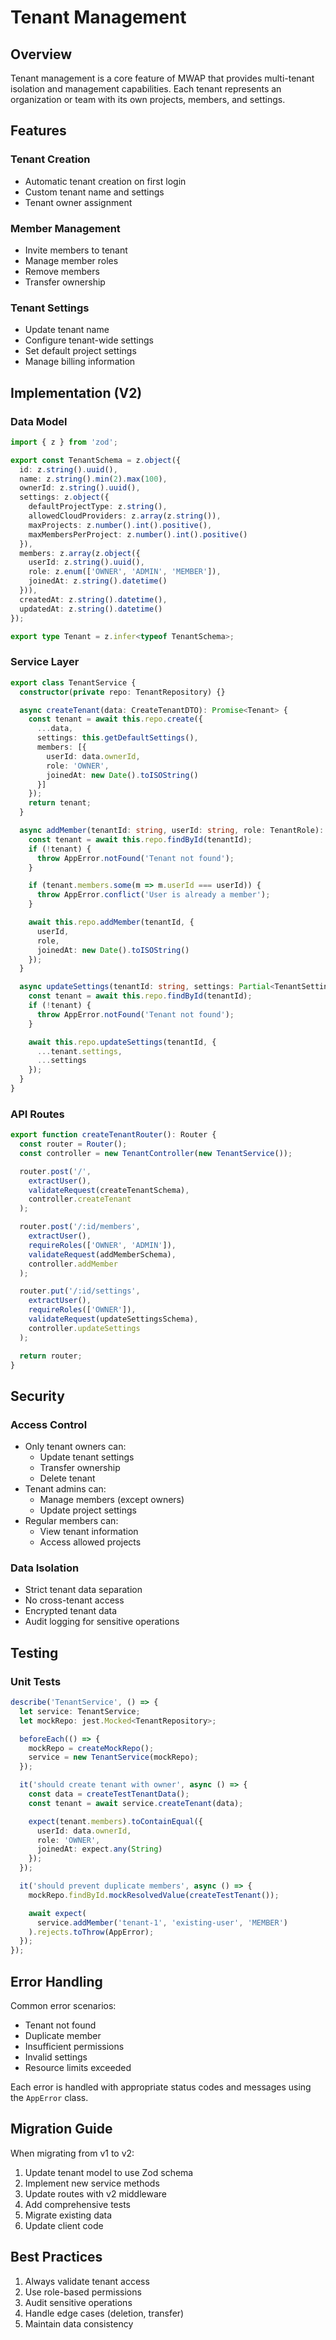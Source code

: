 # Tenant Management

## Overview

Tenant management is a core feature of MWAP that provides multi-tenant isolation and management capabilities. Each tenant represents an organization or team with its own projects, members, and settings.

## Features

### Tenant Creation
- Automatic tenant creation on first login
- Custom tenant name and settings
- Tenant owner assignment

### Member Management
- Invite members to tenant
- Manage member roles
- Remove members
- Transfer ownership

### Tenant Settings
- Update tenant name
- Configure tenant-wide settings
- Set default project settings
- Manage billing information

## Implementation (V2)

### Data Model
```typescript
import { z } from 'zod';

export const TenantSchema = z.object({
  id: z.string().uuid(),
  name: z.string().min(2).max(100),
  ownerId: z.string().uuid(),
  settings: z.object({
    defaultProjectType: z.string(),
    allowedCloudProviders: z.array(z.string()),
    maxProjects: z.number().int().positive(),
    maxMembersPerProject: z.number().int().positive()
  }),
  members: z.array(z.object({
    userId: z.string().uuid(),
    role: z.enum(['OWNER', 'ADMIN', 'MEMBER']),
    joinedAt: z.string().datetime()
  })),
  createdAt: z.string().datetime(),
  updatedAt: z.string().datetime()
});

export type Tenant = z.infer<typeof TenantSchema>;
```

### Service Layer
```typescript
export class TenantService {
  constructor(private repo: TenantRepository) {}

  async createTenant(data: CreateTenantDTO): Promise<Tenant> {
    const tenant = await this.repo.create({
      ...data,
      settings: this.getDefaultSettings(),
      members: [{
        userId: data.ownerId,
        role: 'OWNER',
        joinedAt: new Date().toISOString()
      }]
    });
    return tenant;
  }

  async addMember(tenantId: string, userId: string, role: TenantRole): Promise<void> {
    const tenant = await this.repo.findById(tenantId);
    if (!tenant) {
      throw AppError.notFound('Tenant not found');
    }

    if (tenant.members.some(m => m.userId === userId)) {
      throw AppError.conflict('User is already a member');
    }

    await this.repo.addMember(tenantId, {
      userId,
      role,
      joinedAt: new Date().toISOString()
    });
  }

  async updateSettings(tenantId: string, settings: Partial<TenantSettings>): Promise<void> {
    const tenant = await this.repo.findById(tenantId);
    if (!tenant) {
      throw AppError.notFound('Tenant not found');
    }

    await this.repo.updateSettings(tenantId, {
      ...tenant.settings,
      ...settings
    });
  }
}
```

### API Routes
```typescript
export function createTenantRouter(): Router {
  const router = Router();
  const controller = new TenantController(new TenantService());

  router.post('/',
    extractUser(),
    validateRequest(createTenantSchema),
    controller.createTenant
  );

  router.post('/:id/members',
    extractUser(),
    requireRoles(['OWNER', 'ADMIN']),
    validateRequest(addMemberSchema),
    controller.addMember
  );

  router.put('/:id/settings',
    extractUser(),
    requireRoles(['OWNER']),
    validateRequest(updateSettingsSchema),
    controller.updateSettings
  );

  return router;
}
```

## Security

### Access Control
- Only tenant owners can:
  - Update tenant settings
  - Transfer ownership
  - Delete tenant
- Tenant admins can:
  - Manage members (except owners)
  - Update project settings
- Regular members can:
  - View tenant information
  - Access allowed projects

### Data Isolation
- Strict tenant data separation
- No cross-tenant access
- Encrypted tenant data
- Audit logging for sensitive operations

## Testing

### Unit Tests
```typescript
describe('TenantService', () => {
  let service: TenantService;
  let mockRepo: jest.Mocked<TenantRepository>;

  beforeEach(() => {
    mockRepo = createMockRepo();
    service = new TenantService(mockRepo);
  });

  it('should create tenant with owner', async () => {
    const data = createTestTenantData();
    const tenant = await service.createTenant(data);

    expect(tenant.members).toContainEqual({
      userId: data.ownerId,
      role: 'OWNER',
      joinedAt: expect.any(String)
    });
  });

  it('should prevent duplicate members', async () => {
    mockRepo.findById.mockResolvedValue(createTestTenant());

    await expect(
      service.addMember('tenant-1', 'existing-user', 'MEMBER')
    ).rejects.toThrow(AppError);
  });
});
```

## Error Handling

Common error scenarios:
- Tenant not found
- Duplicate member
- Insufficient permissions
- Invalid settings
- Resource limits exceeded

Each error is handled with appropriate status codes and messages using the `AppError` class.

## Migration Guide

When migrating from v1 to v2:

1. Update tenant model to use Zod schema
2. Implement new service methods
3. Update routes with v2 middleware
4. Add comprehensive tests
5. Migrate existing data
6. Update client code

## Best Practices

1. Always validate tenant access
2. Use role-based permissions
3. Audit sensitive operations
4. Handle edge cases (deletion, transfer)
5. Maintain data consistency